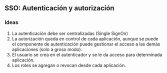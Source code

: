 SSO: Autenticación y autorización
---------------------------------

### Ideas

1. La autenticación debe ser centralizadas (Single SignOn)
2. La autorización queda en control de cada aplicación, aunque se puede el componente de autenticación puede gestionar el acceso a las demás aplicaciones (solo a groso modo).
3. El usuario se crea en el autenticador y se le da acceso para determinada aplicación.
4. Los roles se agregan o revocan desde cada aplicación.
